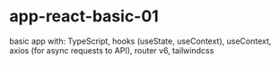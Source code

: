 # app-react-basic-01
basic app with: TypeScript, hooks (useState, useContext), useContext, axios (for async requests to API), router v6, tailwindcss
